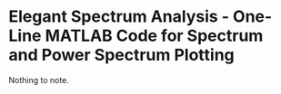 # Elegant Spectrum Analysis - One-Line MATLAB Code for Spectrum and Power Spectrum Plotting

Nothing to note.